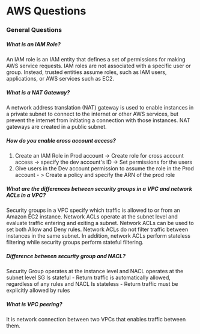 # AWS Questions

### General Questions

##### What is an IAM Role?
  An IAM role is an IAM entity that defines a set of permissions for making AWS service requests.
  IAM roles are not associated with a specific user or group. Instead, trusted entities assume roles, such as IAM users, applications, or AWS services such as EC2.

##### What is a NAT Gateway?

A network address translation (NAT) gateway is used to enable instances in a private subnet to connect to the internet or other AWS services, but prevent the internet from initiating a connection with those instances. NAT gateways are created in a public subnet.

##### How do you enable cross account access?
  1. Create an IAM Role in Prod account -> Create role for cross account access -> specify the dev account's ID -> Set permissions for the users
  2. Give users in the Dev account permission to assume the role in the Prod account - > Create a policy and specify the ARN of the prod role

##### What are the differences between security groups in a VPC and network ACLs in a VPC?
  Security groups in a VPC specify which traffic is allowed to or from an Amazon EC2 instance. Network ACLs operate at the subnet level and evaluate traffic entering and exiting a subnet.
  Network ACLs can be used to set both Allow and Deny rules. Network ACLs do not filter traffic between instances in the same subnet.
  In addition, network ACLs perform stateless filtering while security groups perform stateful filtering.

##### Difference between security group and NACL?
 Security Group operates at the instance level and NACL operates at the subnet level
 SG Is stateful - Return traffic is automatically allowed, regardless of any rules and NACL Is stateless - Return traffic must be   explicitly allowed by rules

##### What is VPC peering?
  It is network connection between two VPCs that enables traffic between them.
